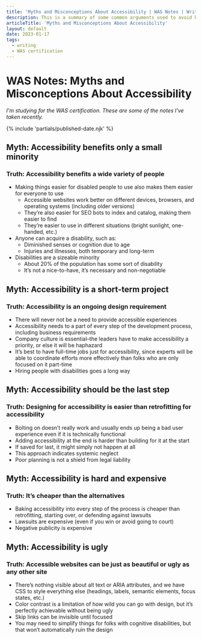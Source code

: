 ```yaml
---
title: 'Myths and Misconceptions About Accessibility | WAS Notes | Writing | Dustin Whisman'
description: This is a summary of some common arguments used to avoid building for accessibility and why those arguments are ultimately wrong.
articleTitle: 'Myths and Misconceptions About Accessibility'
layout: default
date: 2023-01-17
tags:
  - writing
  - WAS certification
---
```


# WAS Notes: Myths and Misconceptions About Accessibility

_I'm studying for the WAS certification. These are some of the notes I've taken recently._

{% include 'partials/published-date.njk' %}

## Myth: Accessibility benefits only a small minority

### Truth: Accessibility benefits a wide variety of people

- Making things easier for disabled people to use also makes them easier for everyone to use
  - Accessible websites work better on different devices, browsers, and operating systems (including older versions)
  - They’re also easier for SEO bots to index and catalog, making them easier to find
  - They’re easier to use in different situations (bright sunlight, one-handed, etc.)
- Anyone can acquire a disability, such as:
  - Diminished senses or cognition due to age
  - Injuries and illnesses, both temporary and long-term
- Disabilities are a sizeable minority
  - About 20% of the population has some sort of disability
  - It’s not a nice-to-have, it’s necessary and non-negotiable

## Myth: Accessibility is a short-term project

### Truth: Accessibility is an ongoing design requirement

- There will never not be a need to provide accessible experiences
- Accessibility needs to a part of every step of the development process, including business requirements
- Company culture is essential–the leaders have to make accessibility a priority, or else it will be haphazard
- It’s best to have full-time jobs just for accessibility, since experts will be able to coordinate efforts more effectively than folks who are only focused on it part-time
- Hiring people with disabilities goes a long way

## Myth: Accessibility should be the last step

### Truth: Designing for accessibility is easier than retrofitting for accessibility

- Bolting on doesn’t really work and usually ends up being a bad user experience even if it is technically functional
- Adding accessibility at the end is harder than building for it at the start
- If saved for last, it might simply not happen at all
- This approach indicates systemic neglect
- Poor planning is not a shield from legal liability

## Myth: Accessibility is hard and expensive

### Truth: It’s cheaper than the alternatives

- Baking accessibility into every step of the process is cheaper than retrofitting, starting over, or defending against lawsuits
- Lawsuits are expensive (even if you win or avoid going to court)
- Negative publicity is expensive

## Myth: Accessibility is ugly

### Truth: Accessible websites can be just as beautiful or ugly as any other site

- There’s nothing visible about alt text or ARIA attributes, and we have CSS to style everything else (headings, labels, semantic elements, focus states, etc.)
- Color contrast is a limitation of how wild you can go with design, but it’s perfectly achievable without being ugly
- Skip links can be invisible until focused
- You may need to simplify things for folks with cognitive disabilities, but that won’t automatically ruin the design
